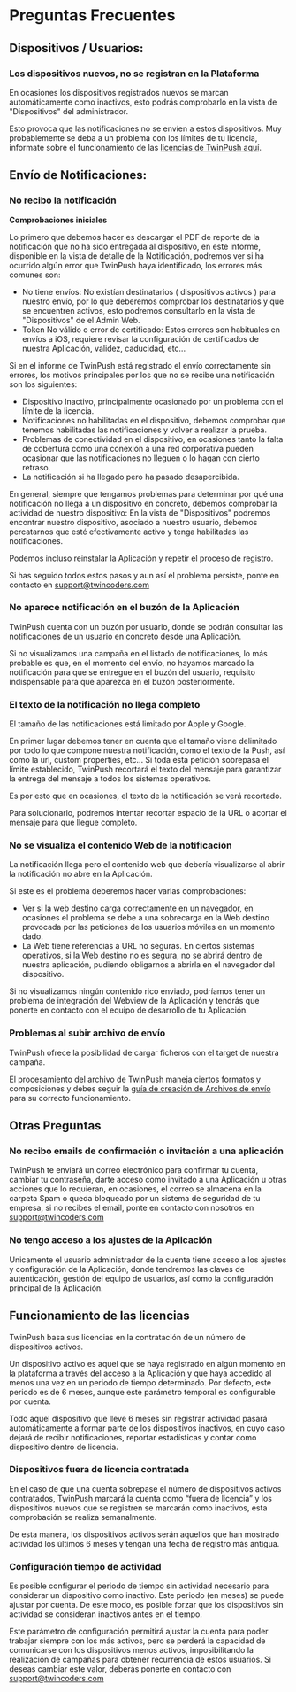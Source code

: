 # Preguntas Frecuentes

## Dispositivos / Usuarios:
### Los dispositivos nuevos, no se registran en la Plataforma

En ocasiones los dispositivos registrados nuevos se marcan automáticamente como inactivos, esto podrás comprobarlo en la vista de "Dispositivos" del administrador.

Esto provoca que las notificaciones no se envíen a estos dispositivos. Muy probablemente se deba a un problema con los límites de tu licencia, informate sobre el funcionamiento de las [licencias de TwinPush aquí](#funcionamiento-de-las-licencias).




## Envío de Notificaciones:
### No recibo la notificación

**Comprobaciones iniciales**

Lo primero que debemos hacer es descargar el PDF de reporte de la notificación que no ha sido entregada al dispositivo, en este informe, disponible en la vista de detalle de la Notificación, podremos ver si ha ocurrido algún error que TwinPush haya identificado, los errores más comunes son:

* No tiene envíos: No existían destinatarios ( dispositivos activos ) para nuestro envío, por lo que deberemos comprobar los destinatarios y que se encuentren activos, esto podremos consultarlo en la vista de "Dispositivos" de el Admin Web.
* Token No válido o error de certificado: Estos errores son habituales en envíos a iOS, requiere revisar la configuración de certificados de nuestra Aplicación, validez, caducidad, etc...

Si en el informe de TwinPush está registrado el envío correctamente sin errores, los motivos principales por los que no se recibe una notificación son los siguientes:

* Dispositivo Inactivo, principalmente ocasionado por un problema con el límite de la licencia.
* Notificaciones no habilitadas en el dispositivo, debemos comprobar que tenemos habilitadas las notificaciones y volver a realizar la prueba.
* Problemas de conectividad en el dispositivo, en ocasiones tanto la falta de cobertura como una conexión a una red corporativa pueden ocasionar que las notificaciones no lleguen o lo hagan con cierto retraso.
* La notificación si ha llegado pero ha pasado desapercibida.

En general, siempre que tengamos problemas para determinar por qué una notificación no llega a un dispositivo en concreto, debemos comprobar la actividad de nuestro dispositivo: En la vista de "Dispositivos" podremos encontrar nuestro dispositivo, asociado a nuestro usuario, debemos percatarnos que esté efectivamente activo y tenga habilitadas las notificaciones.

Podemos incluso reinstalar la Aplicación y repetir el proceso de registro.

Si has seguido todos estos pasos y aun así el problema persiste, ponte en contacto en [support@twincoders.com](mailto:support@twincoders.com)



### No aparece notificación en el buzón de la Aplicación

TwinPush cuenta con un buzón por usuario, donde se podrán consultar las notificaciones de un usuario en concreto desde una Aplicación.

Si no visualizamos una campaña en el listado de notificaciones, lo más probable es que, en el momento del envío, no hayamos marcado la notificación para que se entregue en el buzón del usuario, requisito indispensable para que aparezca en el buzón posteriormente.


### El texto de la notificación no llega completo

El tamaño de las notificaciones está limitado por Apple y Google.

En primer lugar debemos tener en cuenta que el tamaño viene delimitado por todo lo que compone nuestra notificación, como el texto de la Push, así como la url, custom properties, etc... Si toda esta petición sobrepasa el límite establecido, TwinPush recortará el texto del mensaje para garantizar la entrega del mensaje a todos los sistemas operativos.

Es por esto que en ocasiones, el texto de la notificación se verá recortado.

Para solucionarlo, podremos intentar recortar espacio de la URL o acortar el mensaje para que llegue completo.


### No se visualiza el contenido Web de la notificación

La notificación llega pero el contenido web que debería visualizarse al abrir la notificación no abre en la Aplicación.

Si este es el problema deberemos hacer varias comprobaciones:

* Ver si la web destino carga correctamente en un navegador, en ocasiones el problema se debe a una sobrecarga en la Web destino provocada por las peticiones de los usuarios móviles en un momento dado.
* La Web tiene referencias a URL no seguras. En ciertos sistemas operativos, si la Web destino no es segura, no se abrirá dentro de nuestra aplicación, pudiendo obligarnos a abrirla en el navegador del dispositivo.

Si no visualizamos ningún contenido rico enviado, podríamos tener un problema de integración del Webview de la Aplicación y tendrás que ponerte en contacto con el equipo de desarrollo de tu Aplicación.


### Problemas al subir archivo de envío

TwinPush ofrece la posibilidad de cargar ficheros con el target de nuestra campaña.

El procesamiento del archivo de TwinPush maneja ciertos formatos y composiciones y debes seguir la [guía de creación de Archivos de envío](https://twincoders.atlassian.net/wiki/display/TWP/Import+target+file) para su correcto funcionamiento.




## Otras Preguntas
### No recibo emails de confirmación o invitación a una aplicación

TwinPush te enviará un correo electrónico para confirmar tu cuenta, cambiar tu contraseña, darte acceso como invitado a una Aplicación u otras acciones que lo requieran, en ocasiones, el correo se almacena en la carpeta Spam o queda bloqueado por un sistema de seguridad de tu empresa, si no recibes el email, ponte en contacto con nosotros en [support@twincoders.com](mailto:support@twincoders.com)


### No tengo acceso a los ajustes de la Aplicación

Unicamente el usuario administrador de la cuenta tiene acceso a los ajustes y configuración de la Aplicación, donde tendremos las claves de autenticación, gestión del equipo de usuarios, así como la configuración principal de la Aplicación.



## Funcionamiento de las licencias

TwinPush basa sus licencias en la contratación de un número de dispositivos activos.

Un dispositivo activo es aquel que se haya registrado en algún momento en la plataforma a través del acceso a la Aplicación y que haya accedido al menos una vez en un periodo de tiempo determinado. Por defecto, este periodo es de 6 meses, aunque este parámetro temporal es configurable por cuenta. 

Todo aquel dispositivo que lleve 6 meses sin registrar actividad pasará automáticamente a formar parte de los dispositivos inactivos, en cuyo caso dejará de recibir notificaciones, reportar estadísticas y contar como dispositivo dentro de licencia.

### Dispositivos fuera de licencia contratada
En el caso de que una cuenta sobrepase el número de dispositivos activos contratados, TwinPush marcará la cuenta como “fuera de licencia” y los dispositivos nuevos que se registren se marcarán como inactivos, esta comprobación se realiza semanalmente. 

De esta manera, los dispositivos activos serán aquellos que han mostrado actividad los últimos 6 meses y tengan una fecha de registro más antigua. 

### Configuración tiempo de actividad
Es posible configurar el periodo de tiempo sin actividad necesario para considerar un dispositivo como inactivo. Este periodo (en meses) se puede ajustar por cuenta. De este modo, es posible forzar que los dispositivos sin actividad se consideran inactivos antes en el tiempo. 

Este parámetro de configuración permitirá ajustar la cuenta para poder trabajar siempre con los más activos, pero se perderá la capacidad de comunicarse con los dispositivos menos activos, imposibilitando la realización de campañas para obtener recurrencia de estos usuarios. 
Si deseas cambiar este valor, deberás ponerte en contacto con[ support@twincoders.com](mailto:support@twincoders.com)
